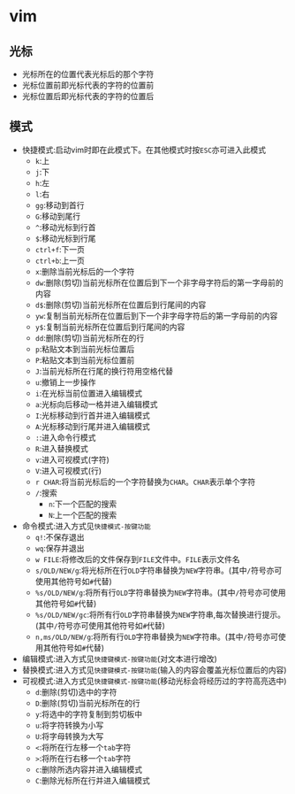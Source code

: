 # vim

## 光标
* 光标所在的位置代表光标后的那个字符
* 光标位置前即光标代表的字符的位置前
* 光标位置后即光标代表的字符的位置后

## 模式
* 快捷模式:启动vim时即在此模式下。在其他模式时按`ESC`亦可进入此模式
    * `k`:上
    * `j`:下
    * `h`:左
    * `l`:右
    * `gg`:移动到首行
    * `G`:移动到尾行
    * `^`:移动光标到行首
    * `$`:移动光标到行尾
    * `ctrl+f`:下一页
    * `ctrl+b`:上一页
    * `x`:删除当前光标后的一个字符 
    * `dw`:删除(剪切)当前光标所在位置后到下一个非字母字符后的第一字母前的内容
    * `d$`:删除(剪切)当前光标所在位置后到行尾间的内容
    * `yw`:复制当前光标所在位置后到下一个非字母字符后的第一字母前的内容
    * `y$`:复制当前光标所在位置后到行尾间的内容
    * `dd`:删除(剪切)当前光标所在的行
    * `p`:粘贴文本到当前光标位置后
    * `P`:粘贴文本到当前光标位置前
    * `J`:当前光标所在行尾的换行符用空格代替
    * `u`:撤销上一步操作
    * `i`:在光标当前位置进入编辑模式
    * `a`:光标向后移动一格并进入编辑模式
    * `I`:光标移动到行首并进入编辑模式
    * `A`:光标移动到行尾并进入编辑模式
    * `:`:进入命令行模式  
    * `R`:进入替换模式 
    * `v`:进入可视模式(字符) 
    * `V`:进入可视模式(行) 
    * `r CHAR`:将当前光标后的一个字符替换为`CHAR`。`CHAR`表示单个字符 
    * `/`:搜索 
        * `n`:下一个匹配的搜索 
        * `N`:上一个匹配的搜索 
* 命令模式:进入方式见`快捷模式-按键功能`
    * `q!`:不保存退出
    * `wq`:保存并退出
    * `w FILE`:将修改后的文件保存到`FILE`文件中。`FILE`表示文件名
    * `s/OLD/NEW/g`:将光标所在行`OLD`字符串替换为`NEW`字符串。(其中`/`符号亦可使用其他符号如`#`代替)
    * `%s/OLD/NEW/g`:将所有行`OLD`字符串替换为`NEW`字符串。(其中`/`符号亦可使用其他符号如`#`代替)
    * `%s/OLD/NEW/gc`:将所有行`OLD`字符串替换为`NEW`字符串,每次替换进行提示。(其中`/`符号亦可使用其他符号如`#`代替)
    * `n,ms/OLD/NEW/g`:将所有行`OLD`字符串替换为`NEW`字符串。(其中`/`符号亦可使用其他符号如`#`代替)
* 编辑模式:进入方式见`快捷键模式-按键功能`(对文本进行增改) 
* 替换模式:进入方式见`快捷键模式-按键功能`(输入的内容会覆盖光标位置后的内容) 
* 可视模式:进入方式见`快捷键模式-按键功能`(移动光标会将经历过的字符高亮选中) 
    * `d`:删除(剪切)选中的字符
    * `D`:删除(剪切)当前光标所在的行
    * `y`:将选中的字符复制到剪切板中
    * `u`:将字符转换为小写
    * `U`:将字母转换为大写
    * `<`:将所在行左移一个`tab`字符 
    * `>`:将所在行右移一个`tab`字符  
    * `c`:删除所选内容并进入编辑模式
    * `C`:删除光标所在行并进入编辑模式 
